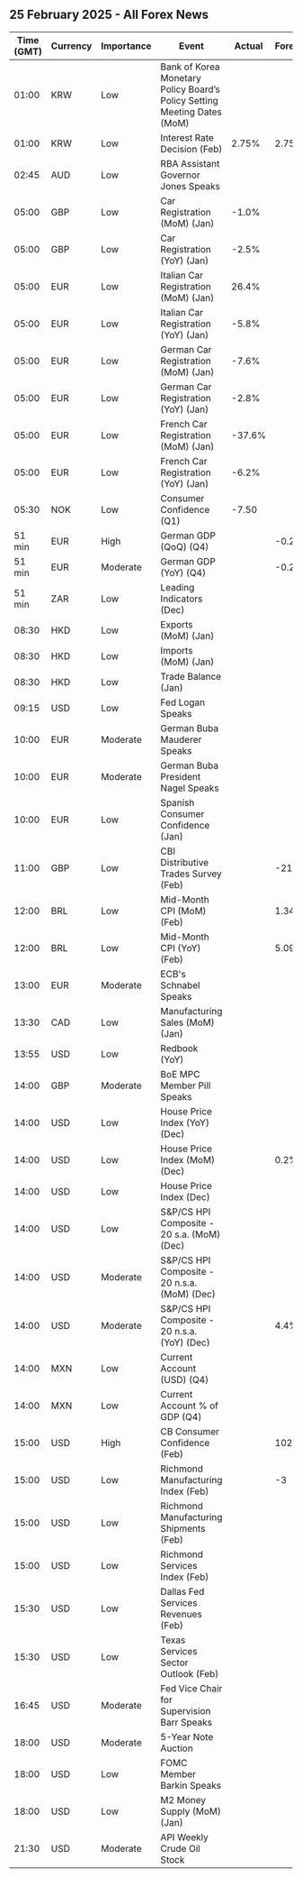 ## 25 February 2025 - All Forex News

| Time (GMT) | Currency | Importance | Event | Actual | Forecast | Previous |
|------|----------|------------|-------|--------|----------|----------|
| 01:00 | KRW | Low | Bank of Korea Monetary Policy Board’s Policy Setting Meeting Dates (MoM) |  |  |  |
| 01:00 | KRW | Low | Interest Rate Decision (Feb) | 2.75% | 2.75% | 3.00% |
| 02:45 | AUD | Low | RBA Assistant Governor Jones Speaks |  |  |  |
| 05:00 | GBP | Low | Car Registration (MoM) (Jan) | -1.0% |  | -8.3% |
| 05:00 | GBP | Low | Car Registration (YoY) (Jan) | -2.5% |  | -0.2% |
| 05:00 | EUR | Low | Italian Car Registration (MoM) (Jan) | 26.4% |  | -14.9% |
| 05:00 | EUR | Low | Italian Car Registration (YoY) (Jan) | -5.8% |  | -4.9% |
| 05:00 | EUR | Low | German Car Registration (MoM) (Jan) | -7.6% |  | -8.1% |
| 05:00 | EUR | Low | German Car Registration (YoY) (Jan) | -2.8% |  | -7.1% |
| 05:00 | EUR | Low | French Car Registration (MoM) (Jan) | -37.6% |  | 37.8% |
| 05:00 | EUR | Low | French Car Registration (YoY) (Jan) | -6.2% |  | 1.5% |
| 05:30 | NOK | Low | Consumer Confidence (Q1) | -7.50 |  | -12.40 |
| 51 min | EUR | High | German GDP (QoQ) (Q4) |  | -0.2% | 0.1% |
| 51 min | EUR | Moderate | German GDP (YoY) (Q4) |  | -0.2% | -0.3% |
| 51 min | ZAR | Low | Leading Indicators (Dec) |  |  | 114.70% |
| 08:30 | HKD | Low | Exports (MoM) (Jan) |  |  | 5.2% |
| 08:30 | HKD | Low | Imports (MoM) (Jan) |  |  | -1.1% |
| 08:30 | HKD | Low | Trade Balance (Jan) |  |  | -34.5B |
| 09:15 | USD | Low | Fed Logan Speaks |  |  |  |
| 10:00 | EUR | Moderate | German Buba Mauderer Speaks |  |  |  |
| 10:00 | EUR | Moderate | German Buba President Nagel Speaks |  |  |  |
| 10:00 | EUR | Low | Spanish Consumer Confidence (Jan) |  |  | 85.0 |
| 11:00 | GBP | Low | CBI Distributive Trades Survey (Feb) |  | -21 | -24 |
| 12:00 | BRL | Low | Mid-Month CPI (MoM) (Feb) |  | 1.34% | 0.11% |
| 12:00 | BRL | Low | Mid-Month CPI (YoY) (Feb) |  | 5.09% | 4.50% |
| 13:00 | EUR | Moderate | ECB's Schnabel Speaks |  |  |  |
| 13:30 | CAD | Low | Manufacturing Sales (MoM) (Jan) |  |  | 0.3% |
| 13:55 | USD | Low | Redbook (YoY) |  |  | 6.3% |
| 14:00 | GBP | Moderate | BoE MPC Member Pill Speaks |  |  |  |
| 14:00 | USD | Low | House Price Index (YoY) (Dec) |  |  | 4.2% |
| 14:00 | USD | Low | House Price Index (MoM) (Dec) |  | 0.2% | 0.3% |
| 14:00 | USD | Low | House Price Index (Dec) |  |  | 433.4 |
| 14:00 | USD | Low | S&P/CS HPI Composite - 20 s.a. (MoM) (Dec) |  |  | 0.4% |
| 14:00 | USD | Moderate | S&P/CS HPI Composite - 20 n.s.a. (MoM) (Dec) |  |  | -0.1% |
| 14:00 | USD | Moderate | S&P/CS HPI Composite - 20 n.s.a. (YoY) (Dec) |  | 4.4% | 4.3% |
| 14:00 | MXN | Low | Current Account (USD) (Q4) |  |  | 733M |
| 14:00 | MXN | Low | Current Account % of GDP (Q4) |  |  | 0.20% |
| 15:00 | USD | High | CB Consumer Confidence (Feb) |  | 102.7 | 104.1 |
| 15:00 | USD | Low | Richmond Manufacturing Index (Feb) |  | -3 | -4 |
| 15:00 | USD | Low | Richmond Manufacturing Shipments (Feb) |  |  | -9 |
| 15:00 | USD | Low | Richmond Services Index (Feb) |  |  | 4 |
| 15:30 | USD | Low | Dallas Fed Services Revenues (Feb) |  |  | 5.7 |
| 15:30 | USD | Low | Texas Services Sector Outlook (Feb) |  |  | 7.4 |
| 16:45 | USD | Moderate | Fed Vice Chair for Supervision Barr Speaks |  |  |  |
| 18:00 | USD | Moderate | 5-Year Note Auction |  |  | 4.330% |
| 18:00 | USD | Low | FOMC Member Barkin Speaks |  |  |  |
| 18:00 | USD | Low | M2 Money Supply (MoM) (Jan) |  |  | 21.53T |
| 21:30 | USD | Moderate | API Weekly Crude Oil Stock |  |  | 3.339M |
